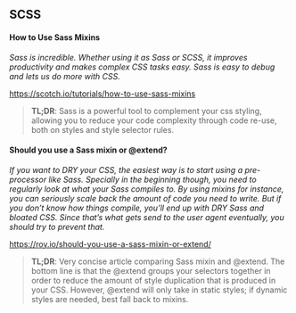 ## SCSS

#### How to Use Sass Mixins

*Sass is incredible. Whether using it as Sass or SCSS, it improves productivity and makes complex CSS tasks easy. Sass is easy to debug and lets us do more with CSS.*

https://scotch.io/tutorials/how-to-use-sass-mixins

> **TL;DR**: Sass is a powerful tool to complement your css styling, allowing you to reduce your code complexity through code re-use, both on styles and style selector rules.

#### Should you use a Sass mixin or @extend?

*If you want to DRY your CSS, the easiest way is to start using a pre-processor like Sass. Specially in the beginning though, you need to regularly look at what your Sass compiles to. By using mixins for instance, you can seriously scale back the amount of code you need to write. But if you don’t know how things compile, you’ll end up with DRY Sass and bloated CSS. Since that’s what gets send to the user agent eventually, you should try to prevent that.*

https://roy.io/should-you-use-a-sass-mixin-or-extend/

> **TL;DR**: Very concise article comparing Sass mixin and @extend. The bottom line is that the @extend groups your selectors together in order to reduce the amount of style duplication that is produced in your CSS. However, @extend will only take in static styles; if dynamic styles are needed, best fall back to mixins.

